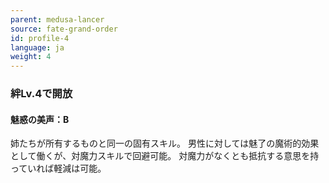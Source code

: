 ```yaml
---
parent: medusa-lancer
source: fate-grand-order
id: profile-4
language: ja
weight: 4
---
```


### 絆Lv.4で開放

#### 魅惑の美声：B

姉たちが所有するものと同一の固有スキル。
男性に対しては魅了の魔術的効果として働くが、対魔力スキルで回避可能。
対魔力がなくとも抵抗する意思を持っていれば軽減は可能。
